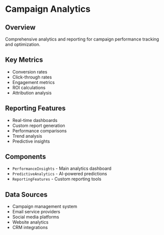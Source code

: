 
# Campaign Analytics

## Overview
Comprehensive analytics and reporting for campaign performance tracking and optimization.

## Key Metrics
- Conversion rates
- Click-through rates
- Engagement metrics
- ROI calculations
- Attribution analysis

## Reporting Features
- Real-time dashboards
- Custom report generation
- Performance comparisons
- Trend analysis
- Predictive insights

## Components
- `PerformanceInsights` - Main analytics dashboard
- `PredictiveAnalytics` - AI-powered predictions
- `ReportingFeatures` - Custom reporting tools

## Data Sources
- Campaign management system
- Email service providers
- Social media platforms
- Website analytics
- CRM integrations
